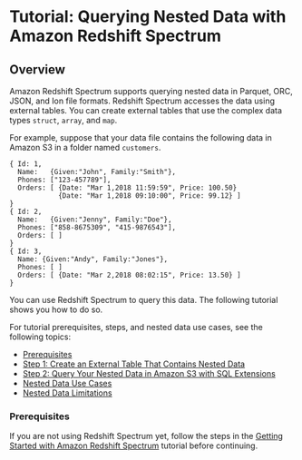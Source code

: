 # Tutorial: Querying Nested Data with Amazon Redshift Spectrum<a name="tutorial-query-nested-data"></a>

## Overview<a name="tutorial-nested-data-overview"></a>

Amazon Redshift Spectrum supports querying nested data in Parquet, ORC, JSON, and Ion file formats\. Redshift Spectrum accesses the data using external tables\. You can create external tables that use the complex data types `struct`, `array`, and `map`\.

For example, suppose that your data file contains the following data in Amazon S3 in a folder named `customers`\.

```
{ Id: 1,
  Name:   {Given:"John", Family:"Smith"},
  Phones: ["123-457789"],
  Orders: [ {Date: "Mar 1,2018 11:59:59", Price: 100.50}
            {Date: "Mar 1,2018 09:10:00", Price: 99.12} ]
}
{ Id: 2,
  Name:   {Given:"Jenny", Family:"Doe"},
  Phones: ["858-8675309", "415-9876543"],
  Orders: [ ] 
}
{ Id: 3,
  Name: {Given:"Andy", Family:"Jones"},
  Phones: [ ]
  Orders: [ {Date: "Mar 2,2018 08:02:15", Price: 13.50} ] 
}
```

You can use Redshift Spectrum to query this data\. The following tutorial shows you how to do so\.

For tutorial prerequisites, steps, and nested data use cases, see the following topics:
+ [Prerequisites](#tutorial-nested-data-prereq)
+ [Step 1: Create an External Table That Contains Nested Data](tutorial-nested-data-create-table.md)
+ [Step 2: Query Your Nested Data in Amazon S3 with SQL Extensions](tutorial-query-nested-data-sqlextensions.md)
+ [Nested Data Use Cases ](nested-data-use-cases.md)
+ [Nested Data Limitations](nested-data-restrictions.md)

### Prerequisites<a name="tutorial-nested-data-prereq"></a>

If you are not using Redshift Spectrum yet, follow the steps in the [Getting Started with Amazon Redshift Spectrum](c-getting-started-using-spectrum.md) tutorial before continuing\.